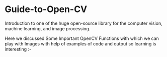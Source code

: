 # Guide-to-Open-CV
Introduction to one of the huge open-source library for the computer vision, machine learning, and image processing.

Here we discussed Some Important OpenCV Functions with which we can play with Images with help of examples of code and output so learning is interesting :-
